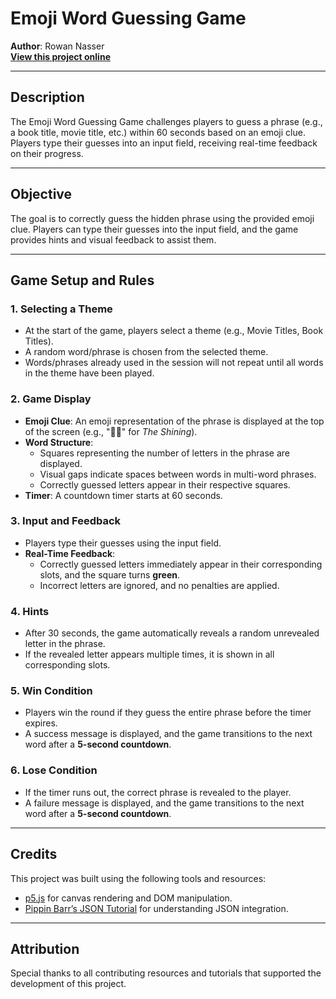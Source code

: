 # **Emoji Word Guessing Game**

**Author**: Rowan Nasser  
[**View this project online**](https://naw-r.github.io/CART-253/Projects/3-Variation-Jam/)

---

## **Description**

The Emoji Word Guessing Game challenges players to guess a phrase (e.g., a book title, movie title, etc.) within 60 seconds based on an emoji clue. Players type their guesses into an input field, receiving real-time feedback on their progress.

---

## **Objective**

The goal is to correctly guess the hidden phrase using the provided emoji clue. Players can type their guesses into the input field, and the game provides hints and visual feedback to assist them.

---

## **Game Setup and Rules**

### **1. Selecting a Theme**
- At the start of the game, players select a theme (e.g., Movie Titles, Book Titles).
- A random word/phrase is chosen from the selected theme.
- Words/phrases already used in the session will not repeat until all words in the theme have been played.

### **2. Game Display**
- **Emoji Clue**: An emoji representation of the phrase is displayed at the top of the screen (e.g., "📕✨" for *The Shining*).
- **Word Structure**:
  - Squares representing the number of letters in the phrase are displayed.
  - Visual gaps indicate spaces between words in multi-word phrases.
  - Correctly guessed letters appear in their respective squares.
- **Timer**: A countdown timer starts at 60 seconds.

### **3. Input and Feedback**
- Players type their guesses using the input field.
- **Real-Time Feedback**:
  - Correctly guessed letters immediately appear in their corresponding slots, and the square turns **green**.
  - Incorrect letters are ignored, and no penalties are applied.

### **4. Hints**
- After 30 seconds, the game automatically reveals a random unrevealed letter in the phrase.
- If the revealed letter appears multiple times, it is shown in all corresponding slots.

### **5. Win Condition**
- Players win the round if they guess the entire phrase before the timer expires.
- A success message is displayed, and the game transitions to the next word after a **5-second countdown**.

### **6. Lose Condition**
- If the timer runs out, the correct phrase is revealed to the player.
- A failure message is displayed, and the game transitions to the next word after a **5-second countdown**.

---

## **Credits**

This project was built using the following tools and resources:
- [p5.js](https://p5js.org) for canvas rendering and DOM manipulation.
- [Pippin Barr’s JSON Tutorial](https://pippinbarr.com/cart253/topics/data/json.html) for understanding JSON integration.

---

## **Attribution**

Special thanks to all contributing resources and tutorials that supported the development of this project.
